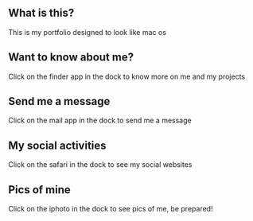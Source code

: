 ## What is this?
This is my portfolio designed to look like mac os
## Want to know about me?
Click on the finder app in the dock to know more on me and my projects
## Send me a message
Click on the mail app in the dock to send me a message
## My social activities
Click on the safari in the dock to see my social websites
## Pics of mine
Click on the iphoto in the dock to see pics of me, be prepared!
